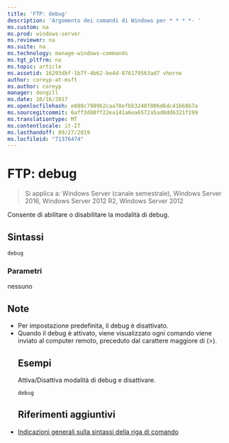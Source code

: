 ```yaml
---
title: 'FTP: debug'
description: 'Argomento dei comandi di Windows per * * * *- '
ms.custom: na
ms.prod: windows-server
ms.reviewer: na
ms.suite: na
ms.technology: manage-windows-commands
ms.tgt_pltfrm: na
ms.topic: article
ms.assetid: 16293dbf-1b7f-4b62-be4d-876179563ad7 vhorne
author: coreyp-at-msft
ms.author: coreyp
manager: dongill
ms.date: 10/16/2017
ms.openlocfilehash: e088c7989b2caa78efbb3240f806d6dc41b68b7a
ms.sourcegitcommit: 6aff3d88ff22ea141a6ea6572a5ad8dd6321f199
ms.translationtype: MT
ms.contentlocale: it-IT
ms.lasthandoff: 09/27/2019
ms.locfileid: "71376474"
---
```

# <a name="ftpdebug"></a>FTP: debug

>Si applica a: Windows Server (canale semestrale), Windows Server 2016, Windows Server 2012 R2, Windows Server 2012

Consente di abilitare o disabilitare la modalità di debug.   
## <a name="syntax"></a>Sintassi  
```  
debug  
```  
### <a name="parameters"></a>Parametri  
nessuno  
## <a name="remarks"></a>Note  
- Per impostazione predefinita, il debug è disattivato.  
- Quando il debug è attivato, viene visualizzato ogni comando viene inviato al computer remoto, preceduto dal carattere maggiore di (>).  
  ## <a name="BKMK_Examples"></a>Esempi  
  Attiva/Disattiva modalità di debug e disattivare.  
  ```  
  debug  
  ```  
  ## <a name="additional-references"></a>Riferimenti aggiuntivi  
- [Indicazioni generali sulla sintassi della riga di comando](command-line-syntax-key.md)  
